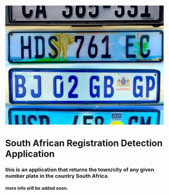 ![carnumberplatephoto](./static/img/headercar-reg.jfif)

# South African Registration Detection Application

### this is an application that returns the town/city of any given number plate in the country South Africa.

#### more info will be added soon.